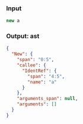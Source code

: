 ### Input
```js
new a
```

### Output: ast
```json
{
  "New": {
    "span": "0:5",
    "callee": {
      "IdentRef": {
        "span": "4:5",
        "name": "a"
      }
    },
    "arguments_span": null,
    "arguments": []
  }
}
```
